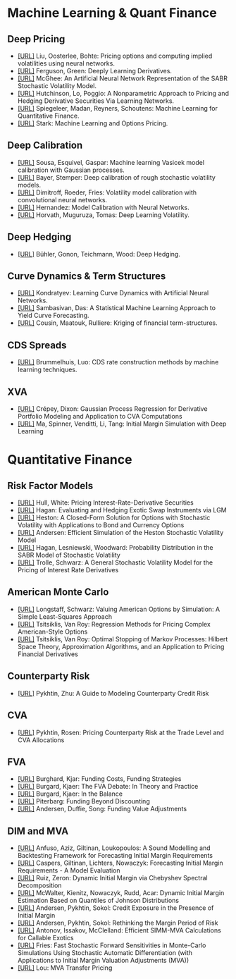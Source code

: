 # Machine Learning & Quant Finance

## Deep Pricing
* [[URL]](https://arxiv.org/abs/1901.08943) Liu, Oosterlee, Bohte: Pricing options and computing implied volatilities using neural networks.
* [[URL]](https://arxiv.org/abs/1809.02233) Ferguson, Green: Deeply Learning Derivatives.
* [[URL]](https://ssrn.com/abstract=3288882) McGhee: An Artificial Neural Network Representation of the SABR Stochastic Volatility Model.
* [[URL]](https://ssrn.com/abstract=236673) Hutchinson, Lo, Poggio: A Nonparametric Approach to Pricing and Hedging Derivative Securities Via Learning Networks.
* [[URL]](https://ssrn.com/abstract=3191050) Spiegeleer, Madan, Reyners, Schoutens: Machine Learning for Quantitative Finance.
* [[URL]](https://aaltodoc.aalto.fi/handle/123456789/30398) Stark: Machine Learning and Options Pricing.

## Deep Calibration
* [[URL]](https://www.researchgate.net/publication/220505020_Machine_Learning_Vasicek_Model_Calibration_with_Gaussian_Processes) Sousa, Esquivel, Gaspar: Machine learning Vasicek model calibration with Gaussian processes. 
* [[URL]](https://arxiv.org/abs/1810.03399) Bayer, Stemper: Deep calibration of rough stochastic volatility models. 
* [[URL]](https://ssrn.com/abstract=3252432) Dimitroff, Roeder, Fries: Volatility model calibration with convolutional neural networks.
* [[URL]](http://ssrn.com/abstract=2812140) Hernandez: Model Calibration with Neural Networks.
* [[URL]](https://arxiv.org/abs/1901.09647) Horvath, Muguruza, Tomas: Deep Learning Volatility.

## Deep Hedging
* [[URL]](https://arxiv.org/abs/1802.03042) Bühler, Gonon, Teichmann, Wood: Deep Hedging.

## Curve Dynamics & Term Structures
* [[URL]](https://ssrn.com/abstract=3041232) Kondratyev: Learning Curve Dynamics with Artificial Neural Networks.
* [[URL]](https://arxiv.org/abs/1703.01536) Sambasivan, Das: A Statistical Machine Learning Approach to Yield Curve Forecasting.
* [[URL]](https://arxiv.org/abs/1604.02237) Cousin, Maatouk, Rulliere: Kriging of financial term-structures.

## CDS Spreads
* [[URL]](https://arxiv.org/abs/1705.06899) Brummelhuis, Luo: CDS rate construction methods by machine learning techniques.

## XVA
* [[URL]](https://arxiv.org/abs/1901.11081) Crépey, Dixon: Gaussian Process Regression for Derivative Portfolio Modeling and Application to CVA Computations 
* [[URL]](https://ssrn.com/abstract=3357626) Ma, Spinner, Venditti, Li, Tang: Initial Margin Simulation with Deep Learning


# Quantitative Finance

## Risk Factor Models
* [[URL]](https://doi.org/10.1093/rfs/3.4.573) Hull, White: Pricing Interest-Rate-Derivative Securities
* [[URL]](https://www.scribd.com/doc/198899911/Evaluating-and-Hedging-Exotic-Swap-Instruments-via-LGM) Hagan: Evaluating and Hedging Exotic Swap Instruments via LGM
* [[URL]](https://doi.org/10.1093/rfs/6.2.327) Heston: A Closed-Form Solution for Options with Stochastic Volatility with Applications to Bond and Currency Options
* [[URL]](https://ssrn.com/abstract=946405) Andersen: Efficient Simulation of the Heston Stochastic Volatility Model
* [[URL]](https://www.researchgate.net/profile/Patrick_Hagan3/publication/300789919_Probability_Distribution_in_the_SABR_Model_of_Stochastic_Volatility/links/5c91734a299bf11169395d8f/Probability-Distribution-in-the-SABR-Model-of-Stochastic-Volatility.pdf) Hagan, Lesniewski, Woodward: Probability Distribution in the SABR Model of Stochastic Volatility
* [[URL]](https://ssrn.com/abstract=966364) Trolle, Schwarz: A General Stochastic Volatility Model for the Pricing of Interest Rate Derivatives

## American Monte Carlo
* [[URL]](https://escholarship.org/uc/item/43n1k4jb) Longstaff, Schwarz: Valuing American Options by Simulation: A Simple Least-Squares Approach
* [[URL]](https://www.mit.edu/~jnt/Papers/J086-01-bvr-options.pdf) Tsitsiklis, Van Roy: Regression Methods for Pricing Complex American-Style Options
* [[URL]](https://www.mit.edu/~jnt/Papers/J074-99-bvr-stop.pdf) Tsitsiklis, Van Roy: Optimal Stopping of Markov Processes: Hilbert Space Theory, Approximation Algorithms, and an Application to Pricing Financial Derivatives

## Counterparty Risk
* [[URL]](https://ssrn.com/abstract=1032522) Pykhtin, Zhu: A Guide to Modeling Counterparty Credit Risk

## CVA
* [[URL]](https://ssrn.com/abstract=1782063) Pykhtin, Rosen: Pricing Counterparty Risk at the Trade Level and CVA Allocations

## FVA
* [[URL]](https://ssrn.com/abstract=2027195) Burghard, Kjar: Funding Costs, Funding Strategies
* [[URL]](https://ssrn.com/abstract=2157634) Burgard, Kjaer: The FVA Debate: In Theory and Practice
* [[URL]](https://ssrn.com/abstract=1785262) Burgard, Kjaer: In the Balance
* [[URL]](https://www.risk.net/derivatives/1589992/funding-beyond-discounting-collateral-agreements-and-derivatives-pricing) Piterbarg: Funding Beyond Discounting
* [[URL]](https://ssrn.com/abstract=2746010) Andersen, Duffie, Song: Funding Value Adjustments



## DIM and MVA
* [[URL]](https://ssrn.com/abstract=2716279) Anfuso, Aziz, Giltinan, Loukopoulos: A Sound Modelling and Backtesting Framework for Forecasting Initial Margin Requirements
* [[URL]](https://ssrn.com/abstract=2911167) Caspers, Giltinan, Lichters, Nowaczyk: Forecasting Initial Margin Requirements - A Model Evaluation
* [[URL]](https://arxiv.org/abs/1808.08221) Ruiz, Zeron: Dynamic Initial Margin via Chebyshev Spectral Decomposition
* [[URL]](https://ssrn.com/abstract=3147811) McWalter, Kienitz, Nowaczyk, Rudd, Acar: Dynamic Initial Margin Estimation Based on Quantiles of Johnson Distributions
* [[URL]](https://ssrn.com/abstract=2806156) Andersen, Pykhtin, Sokol: Credit Exposure in the Presence of Initial Margin
* [[URL]](https://ssrn.com/abstract=2902737) Andersen, Pykhtin, Sokol: Rethinking the Margin Period of Risk
* [[URL]](https://ssrn.com/abstract=3040061) Antonov, Issakov, McClelland: Efficient SIMM-MVA Calculations for Callable Exotics
* [[URL]](https://ssrn.com/abstract=3018165) Fries: Fast Stochastic Forward Sensitivities in Monte-Carlo Simulations Using Stochastic Automatic Differentiation (with Applications to Initial Margin Valuation Adjustments (MVA))
* [[URL]](https://arxiv.org/abs/1512.07337) Lou: MVA Transfer Pricing


